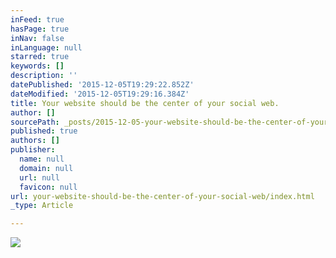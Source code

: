```yaml
---
inFeed: true
hasPage: true
inNav: false
inLanguage: null
starred: true
keywords: []
description: ''
datePublished: '2015-12-05T19:29:22.852Z'
dateModified: '2015-12-05T19:29:16.384Z'
title: Your website should be the center of your social web.
author: []
sourcePath: _posts/2015-12-05-your-website-should-be-the-center-of-your-social-web.md
published: true
authors: []
publisher:
  name: null
  domain: null
  url: null
  favicon: null
url: your-website-should-be-the-center-of-your-social-web/index.html
_type: Article

---
```

![](https://s3-us-west-2.amazonaws.com/the-grid-img/p/cbacf602d1f38b66faf46c99ce72a9945c0ec34b.png)